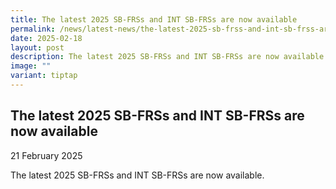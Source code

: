 ```yaml
---
title: The latest 2025 SB-FRSs and INT SB-FRSs are now available
permalink: /news/latest-news/the-latest-2025-sb-frss-and-int-sb-frss-are-now-available/
date: 2025-02-18
layout: post
description: The latest 2025 SB-FRSs and INT SB-FRSs are now available
image: ""
variant: tiptap
---
```

<h2>The latest 2025 SB-FRSs and INT SB-FRSs are now available</h2>
<p>21 February 2025</p>
<p></p>
<p>The latest 2025 SB-FRSs and INT SB-FRSs are now available.</p>
<p></p>